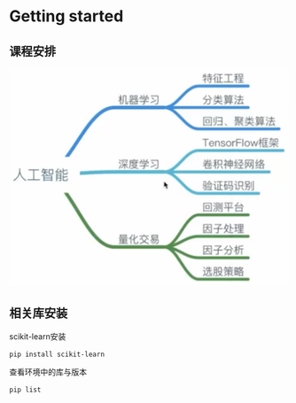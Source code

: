 # Getting started

## 课程安排

![course-arrangement课程安排](images/course-arrangement.png)

## 相关库安装

scikit-learn安装

```shell script
pip install scikit-learn
```

查看环境中的库与版本

```shell script
pip list
```